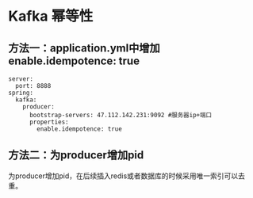 # Kafka 幂等性




## 方法一：application.yml中增加enable.idempotence: true

	server:
	  port: 8888
	spring:
	  kafka:
	    producer:
	      bootstrap-servers: 47.112.142.231:9092 #服务器ip+端口
	      properties:
	        enable.idempotence: true


## 方法二：为producer增加pid

为producer增加pid，在后续插入redis或者数据库的时候采用唯一索引可以去重。